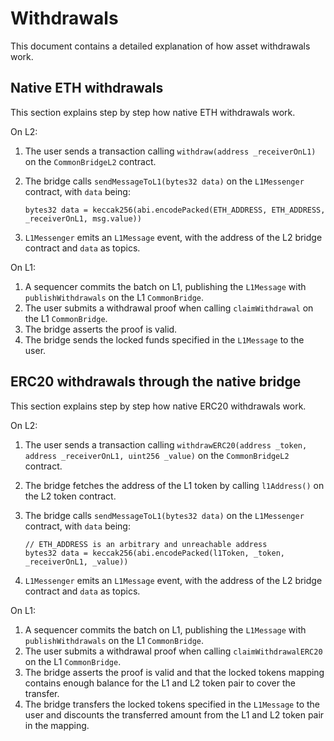 # Withdrawals

This document contains a detailed explanation of how asset withdrawals work.

## Native ETH withdrawals

This section explains step by step how native ETH withdrawals work.

On L2:

1. The user sends a transaction calling `withdraw(address _receiverOnL1)` on the `CommonBridgeL2` contract.
2. The bridge calls `sendMessageToL1(bytes32 data)` on the `L1Messenger` contract, with `data` being:

    ```solidity
    bytes32 data = keccak256(abi.encodePacked(ETH_ADDRESS, ETH_ADDRESS, _receiverOnL1, msg.value))
    ```

3. `L1Messenger` emits an `L1Message` event, with the address of the L2 bridge contract and `data` as topics.

On L1:

1. A sequencer commits the batch on L1, publishing the `L1Message` with `publishWithdrawals` on the L1 `CommonBridge`.
2. The user submits a withdrawal proof when calling `claimWithdrawal` on the L1 `CommonBridge`.
3. The bridge asserts the proof is valid.
4. The bridge sends the locked funds specified in the `L1Message` to the user.

<!-- TODO: add diagram -->

## ERC20 withdrawals through the native bridge

This section explains step by step how native ERC20 withdrawals work.

On L2:

1. The user sends a transaction calling `withdrawERC20(address _token, address _receiverOnL1, uint256 _value)` on the `CommonBridgeL2` contract.
2. The bridge fetches the address of the L1 token by calling `l1Address()` on the L2 token contract.
3. The bridge calls `sendMessageToL1(bytes32 data)` on the `L1Messenger` contract, with `data` being:

    ```solidity
    // ETH_ADDRESS is an arbitrary and unreachable address
    bytes32 data = keccak256(abi.encodePacked(l1Token, _token, _receiverOnL1, _value))
    ```

4. `L1Messenger` emits an `L1Message` event, with the address of the L2 bridge contract and `data` as topics.

On L1:

1. A sequencer commits the batch on L1, publishing the `L1Message` with `publishWithdrawals` on the L1 `CommonBridge`.
2. The user submits a withdrawal proof when calling `claimWithdrawalERC20` on the L1 `CommonBridge`.
3. The bridge asserts the proof is valid and that the locked tokens mapping contains enough balance for the L1 and L2 token pair to cover the transfer.
4. The bridge transfers the locked tokens specified in the `L1Message` to the user and discounts the transferred amount from the L1 and L2 token pair in the mapping.

<!-- TODO: add diagram -->
